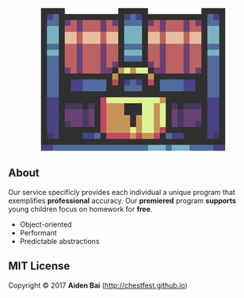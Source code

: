 <html><a href="https://chestfest.github.io/" target="_blank"><div align="center"><img src="/Display/Images/ChestFest.gif" style="w3-image" id="img" alt="Chest"></div></a></html>

## About
Our service specificly provides each individual a unique program that exemplifies **professional** accuracy. Our **premiered** program **supports** young children focus on homework for **free**.

- Object-oriented
- Performant
- Predictable abstractions

## MIT License
Copyright © 2017 **Aiden Bai** (http://chestfest.github.io)

